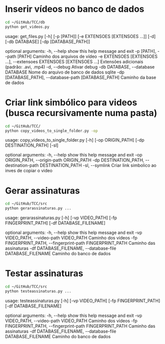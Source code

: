 # Inserir vídeos no banco de dados

```bash
cd ~/GitHub/TCC/db
python get_videos.py 
```

usage: get_files.py [-h] [-p [PATH]] [-e EXTENSOES [EXTENSOES ...]] [-d]
                    [-db DATABASE] [-dp [DATABASE_PATH]]

optional arguments:
  -h, --help            show this help message and exit
  -p [PATH], --path [PATH]
                        Caminho dos arquivos de vídeo
  -e EXTENSOES [EXTENSOES ...], --extensoes EXTENSOES [EXTENSOES ...]
                        Extensões adicionais (padrão: .avi, .mp4)
  -d, --debug           Ativar debug
  -db DATABASE, --database DATABASE
                        Nome do arquivo de banco de dados sqlite
  -dp [DATABASE_PATH], --database-path [DATABASE_PATH]
                        Caminho da base de dados



# Criar link simbólico para videos (busca recursivamente numa pasta)

```bash
cd ~/GitHub/TCC/
python copy_videos_to_single_folder.py -op 
```


usage: copy_videos_to_single_folder.py [-h] [-op ORIGIN_PATH]
                                       [-dp DESTINATION_PATH] [-sl]

optional arguments:
  -h, --help            show this help message and exit
  -op ORIGIN_PATH, --origin-path ORIGIN_PATH
  -dp DESTINATION_PATH, --destination-path DESTINATION_PATH
  -sl, --symlink        Criar link simbolico ao inves de copiar o video


# Gerar assinaturas
```bash
cd ~/GitHub/TCC/src
python gerarassinaturas.py ...
```


usage: gerarassinaturas.py [-h] [-vp VIDEO_PATH] [-fp FINGERPRINT_PATH]
                           [-df DATABASE_FILENAME]

optional arguments:
  -h, --help            show this help message and exit
  -vp VIDEO_PATH, --video-path VIDEO_PATH
                        Caminho dos vídeos
  -fp FINGERPRINT_PATH, --fingerprint-path FINGERPRINT_PATH
                        Caminho das assinaturas
  -df DATABASE_FILENAME, --database-file DATABASE_FILENAME
                        Caminho do banco de dados


# Testar assinaturas
```bash
cd ~/GitHub/TCC/src
python testeassinaturas.py ...
```

usage: testeassinaturas.py [-h] [-vp VIDEO_PATH] [-fp FINGERPRINT_PATH]
                           [-df DATABASE_FILENAME]

optional arguments:
  -h, --help            show this help message and exit
  -vp VIDEO_PATH, --video-path VIDEO_PATH
                        Caminho dos vídeos
  -fp FINGERPRINT_PATH, --fingerprint-path FINGERPRINT_PATH
                        Caminho das assinaturas
  -df DATABASE_FILENAME, --database-file DATABASE_FILENAME
                        Caminho do banco de dados